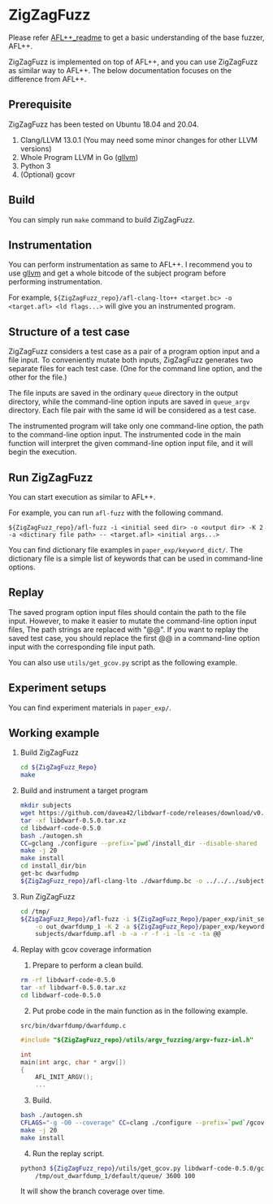 # ZigZagFuzz

Please refer [AFL++_readme](README_AFL++.md) to get a basic understanding of the base fuzzer, AFL++.

ZigZagFuzz is implemented on top of AFL++, and you can use ZigZagFuzz as similar way to AFL++.
The below documentation focuses on the difference from AFL++.

## Prerequisite
ZigZagFuzz has been tested on Ubuntu 18.04 and 20.04.

1. Clang/LLVM 13.0.1 (You may need some minor changes for other LLVM versions)
1. Whole Program LLVM in Go ([gllvm](https://github.com/SRI-CSL/gllvm))
1. Python 3
1. (Optional) gcovr

## Build
You can simply run `make` command to build ZigZagFuzz.

## Instrumentation
You can perform instrumentation as same to AFL++.
I recommend you to use [gllvm](https://github.com/SRI-CSL/gllvm) and get a whole bitcode of the subject program before performing instrumentation.

For example, `${ZigZagFuzz_repo}/afl-clang-lto++ <target.bc> -o <target.afl> <ld flags...>` will give you an instrumented program.

## Structure of a test case
ZigZagFuzz considers a test case as a pair of a program option input and a file input.
To conveniently mutate both inputs, ZigZagFuzz generates two separate files for each test case.
(One for the command line option, and the other for the file.)

The file inputs are saved in the ordinary `queue` directory in the output directory,
while the command-line option inputs are saved in `queue_argv` directory.
Each file pair with the same id will be considered as a test case.

The instrumented program will take only one command-line option,
the path to the command-line option input. The instrumented code in the main function
will interpret the given command-line option input file, and it will begin the execution.

## Run ZigZagFuzz
You can start execution as similar to AFL++.

For example, you can run `afl-fuzz` with the following command.

`${ZigZagFuzz_repo}/afl-fuzz -i <initial seed dir> -o <output dir> -K 2 -a <dictinary file path> -- <target.afl> <initial args...>`

You can find dictionary file examples in `paper_exp/keyword_dict/`.
The dictionary file is a simple list of keywords that can be used in command-line options.

## Replay
The saved program option input files should contain the path to the file input.
However, to make it easier to mutate the command-line option input files,
The path strings are replaced with "@@".
If you want to replay the saved test case, you should replace the first @@ in a command-line option input
with the corresponding file input path.

You can also use `utils/get_gcov.py` script as the following example.

## Experiment setups
You can find experiment materials in `paper_exp/`.

## Working example
1. Build ZigZagFuzz
    ```bash
    cd ${ZigZagFuzz_Repo}
    make
    ```
2. Build and instrument a target program
    ```bash
    mkdir subjects
    wget https://github.com/davea42/libdwarf-code/releases/download/v0.5.0/libdwarf-0.5.0.tar.xz
    tar -xf libdwarf-0.5.0.tar.xz
    cd libdwarf-code-0.5.0
    bash ./autogen.sh
    CC=gclang ./configure --prefix=`pwd`/install_dir --disable-shared
    make -j 20
    make install
    cd install_dir/bin
    get-bc dwarfudmp
    ${ZigZagFuzz_repo}/afl-clang-lto ./dwarfdump.bc -o ../../../subjects/dwarfdump.afl -lz
    ```

3. Run ZigZagFuzz
    ```bash
    cd /tmp/
    ${ZigZagFuzz_Repo}/afl-fuzz -i ${ZigZagFuzz_Repo}/paper_exp/init_seeds/dwarfdump \
        -o out_dwarfdump_1 -K 2 -a ${ZigZagFuzz_Repo}/paper_exp/keyword_dict/dwarfdump -- \
        subjects/dwarfdump.afl -b -a -r -f -i -ls -c -ta @@
    ```

4. Replay with gcov coverage information
    1. Prepare to perform a clean build.
    ```bash
    rm -rf libdwarf-code-0.5.0
    tar -xf libdwarf-0.5.0.tar.xz
    cd libdwarf-code-0.5.0
    ```

    2. Put probe code in the main function as in the following example.
    
    `src/bin/dwarfdump/dwarfdump.c`
    ```c
    #include "${ZigZagFuzz_repo}/utils/argv_fuzzing/argv-fuzz-inl.h"
    
    int 
    main(int argc, char * argv[])
    {
        AFL_INIT_ARGV();
        ...
    ```

    3. Build.

    ```bash
    bash ./autogen.sh
    CFLAGS="-g -O0 --coverage" CC=clang ./configure --prefix=`pwd`/gcov_install --disable-shared
    make -j 20
    make install
    ```

    4. Run the replay script.
    ```bash
    python3 ${ZigZagFuzz_repo}/utils/get_gcov.py libdwarf-code-0.5.0/gcov_install/bin/dwarfdump \
        /tmp/out_dwarfdump_1/default/queue/ 3600 100
    ```
    It will show the branch coverage over time.

